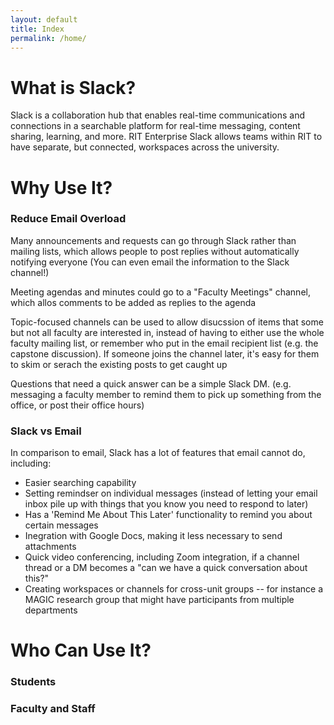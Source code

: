 ```yaml
---
layout: default
title: Index
permalink: /home/
---
```


# What is Slack?

Slack is a collaboration hub that enables real-time communications and connections in a searchable platform for real-time messaging, content sharing, learning, and more. RIT Enterprise Slack allows teams within RIT to have separate, but connected, workspaces across the university.

# Why Use It?

### Reduce Email Overload
Many announcements and requests can go through Slack rather than mailing lists, which allows people to post replies without automatically notifying everyone (You can even email the information to the Slack channel!)

Meeting agendas and minutes could go to a "Faculty Meetings" channel, which allos comments to be added as replies to the agenda

Topic-focused channels can be used to allow disucssion of items that some but not all faculty are interested in, instead of having to either use the whole faculty mailing list, or remember who put in the email recipient list (e.g. the capstone discussion). If someone joins the channel later, it's easy for them to skim or serach the existing posts to get caught up

Questions that need a quick answer can be a simple Slack DM. (e.g. messaging a faculty member to remind them to pick up something from the office, or post their office hours)

### Slack vs Email
In comparison to email, Slack has a lot of features that email cannot do, including:
*   Easier searching capability
*   Setting remindser on individual messages (instead of letting your email inbox pile up with things that you know you need to respond to later)
* Has a 'Remind Me About This Later' functionality to remind you about certain messages
* Inegration with Google Docs, making it less necessary to send attachments
* Quick video conferencing, including Zoom integration, if a channel thread or a DM becomes a "can we have a quick conversation about this?"
* Creating workspaces or channels for cross-unit groups -- for instance a MAGIC research group that might have participants from multiple departments


# Who Can Use It?

### Students

### Faculty and Staff


